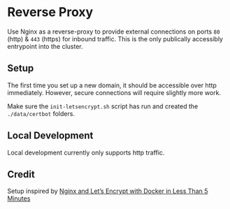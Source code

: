# Reverse Proxy

Use Nginx as a reverse-proxy to provide external connections on ports `80` (http) & `443` (https) for inbound traffic. This is the only publically accessibly entrypoint into the cluster.

## Setup

The first time you set up a new domain, it should be accessible over http immediately. However, secure connections will require slightly more work.

Make sure the `init-letsencrypt.sh` script has run and created the `./data/certbot` folders.

## Local Development

Local development currently only supports http traffic.

## Credit
Setup inspired by [Nginx and Let’s Encrypt with Docker in Less Than 5 Minutes](https://pentacent.medium.com/nginx-and-lets-encrypt-with-docker-in-less-than-5-minutes-b4b8a60d3a71)